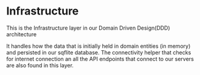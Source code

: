 # Infrastructure

This is the Infrastructure layer in our Domain Driven Design(DDD) architecture

It handles how the data that is initially held in domain entities (in memory) and persisted in our sqflite database.
The connectivity helper that checks for internet connection an all the API endpoints that connect to our servers are also found in this layer.